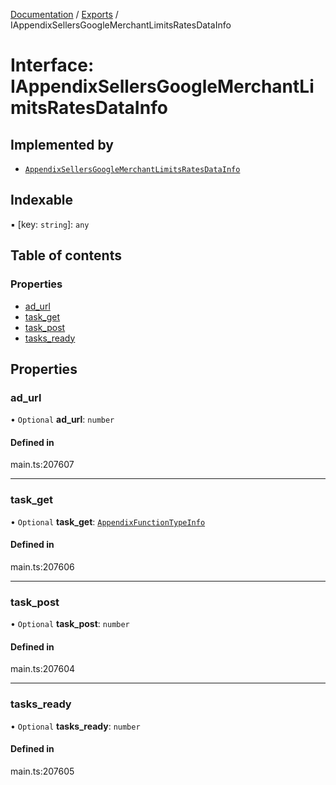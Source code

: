 [Documentation](../README.md) / [Exports](../modules.md) / IAppendixSellersGoogleMerchantLimitsRatesDataInfo

# Interface: IAppendixSellersGoogleMerchantLimitsRatesDataInfo

## Implemented by

- [`AppendixSellersGoogleMerchantLimitsRatesDataInfo`](../classes/AppendixSellersGoogleMerchantLimitsRatesDataInfo.md)

## Indexable

▪ [key: `string`]: `any`

## Table of contents

### Properties

- [ad\_url](IAppendixSellersGoogleMerchantLimitsRatesDataInfo.md#ad_url)
- [task\_get](IAppendixSellersGoogleMerchantLimitsRatesDataInfo.md#task_get)
- [task\_post](IAppendixSellersGoogleMerchantLimitsRatesDataInfo.md#task_post)
- [tasks\_ready](IAppendixSellersGoogleMerchantLimitsRatesDataInfo.md#tasks_ready)

## Properties

### ad\_url

• `Optional` **ad\_url**: `number`

#### Defined in

main.ts:207607

___

### task\_get

• `Optional` **task\_get**: [`AppendixFunctionTypeInfo`](../classes/AppendixFunctionTypeInfo.md)

#### Defined in

main.ts:207606

___

### task\_post

• `Optional` **task\_post**: `number`

#### Defined in

main.ts:207604

___

### tasks\_ready

• `Optional` **tasks\_ready**: `number`

#### Defined in

main.ts:207605
